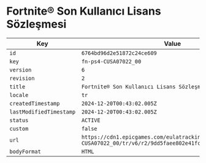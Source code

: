 # Fortnite® Son Kullanıcı Lisans Sözleşmesi

| Key | Value |
| --- | ----- |
| `id` | `6764bd96d2e51872c24ce609` |
| `key` | `fn-ps4-CUSA07022_00` |
| `version` | `6` |
| `revision` | `2` |
| `title` | `Fortnite® Son Kullanıcı Lisans Sözleşmesi` |
| `locale` | `tr` |
| `createdTimestamp` | `2024-12-20T00:43:02.005Z` |
| `lastModifiedTimestamp` | `2024-12-20T00:43:02.005Z` |
| `status` | `ACTIVE` |
| `custom` | `false` |
| `url` | `https://cdn1.epicgames.com/eulatracking-download/fn-ps4-CUSA07022_00/tr/v6/r2/9dd5faee802e41fce10262cc55d8839d.pdf` |
| `bodyFormat` | `HTML` |
